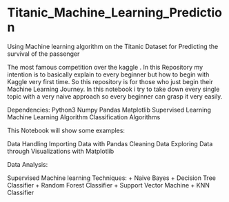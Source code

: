 # Titanic_Machine_Learning_Prediction
 Using Machine learning algorithm on the  Titanic Dataset for Predicting the survival of the passenger

The most famous competition over the kaggle . In this Repository my intention is to basically explain to every beginner but how to begin with Kaggle very first time. So this repository is for those who just begin their Machine Learning Journey. In this notebook i try to take down every single topic with a very naive approach so every beginner can grasp it very easily.

Dependencies:
Python3
Numpy
Pandas
Matplotlib
Supervised Learning
Machine Learning Algorithm
Classification Algorithms

This Notebook will show some examples:

Data Handling
Importing Data with Pandas
Cleaning Data
Exploring Data through Visualizations with Matplotlib

Data Analysis:

Supervised Machine learning Techniques:  + Naive Bayes + Decision Tree Classifier + Random Forest Classifier + Support Vector Machine + KNN Classifier
